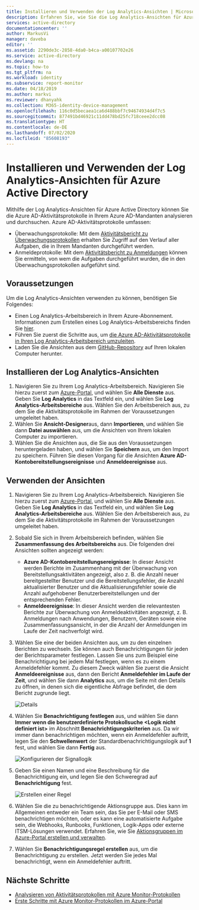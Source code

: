 ```yaml
---
title: Installieren und Verwenden der Log Analytics-Ansichten | Microsoft-Dokumentation
description: Erfahren Sie, wie Sie die Log Analytics-Ansichten für Azure Active Directory installieren und verwenden.
services: active-directory
documentationcenter: ''
author: MarkusVi
manager: daveba
editor: ''
ms.assetid: 2290de3c-2858-4da0-b4ca-a00107702e26
ms.service: active-directory
ms.devlang: na
ms.topic: how-to
ms.tgt_pltfrm: na
ms.workload: identity
ms.subservice: report-monitor
ms.date: 04/18/2019
ms.author: markvi
ms.reviewer: dhanyahk
ms.collection: M365-identity-device-management
ms.openlocfilehash: 116c0d5becaea1ca6d488bbf7c94674934d4f7c5
ms.sourcegitcommit: 877491bd46921c11dd478bd25fc718ceee2dcc08
ms.translationtype: HT
ms.contentlocale: de-DE
ms.lasthandoff: 07/02/2020
ms.locfileid: "85608193"
---
```

# <a name="install-and-use-the-log-analytics-views-for-azure-active-directory"></a>Installieren und Verwenden der Log Analytics-Ansichten für Azure Active Directory

Mithilfe der Log Analytics-Ansichten für Azure Active Directory können Sie die Azure AD-Aktivitätsprotokolle in Ihrem Azure AD-Mandanten analysieren und durchsuchen. Azure AD-Aktivitätsprotokolle umfassen:

* Überwachungsprotokolle: Mit dem [Aktivitätsbericht zu Überwachungsprotokollen](concept-audit-logs.md) erhalten Sie Zugriff auf den Verlauf aller Aufgaben, die in Ihrem Mandanten durchgeführt werden.
* Anmeldeprotokolle: Mit dem [Aktivitätsbericht zu Anmeldungen](concept-sign-ins.md) können Sie ermitteln, von wem die Aufgaben durchgeführt wurden, die in den Überwachungsprotokollen aufgeführt sind.

## <a name="prerequisites"></a>Voraussetzungen

Um die Log Analytics-Ansichten verwenden zu können, benötigen Sie Folgendes:

* Einen Log Analytics-Arbeitsbereich in Ihrem Azure-Abonnement. Informationen zum Erstellen eines Log Analytics-Arbeitsbereichs finden Sie [hier](https://docs.microsoft.com/azure/log-analytics/log-analytics-quick-create-workspace).
* Führen Sie zuerst die Schritte aus, um [die Azure AD-Aktivitätsprotokolle in Ihren Log Analytics-Arbeitsbereich umzuleiten](howto-integrate-activity-logs-with-log-analytics.md).
* Laden Sie die Ansichten aus dem [GitHub-Repository](https://aka.ms/AADLogAnalyticsviews) auf Ihren lokalen Computer herunter.

## <a name="install-the-log-analytics-views"></a>Installieren der Log Analytics-Ansichten

1. Navigieren Sie zu Ihrem Log Analytics-Arbeitsbereich. Navigieren Sie hierzu zuerst zum [Azure-Portal](https://portal.azure.com), und wählen Sie **Alle Dienste** aus. Geben Sie **Log Analytics** in das Textfeld ein, und wählen Sie **Log Analytics-Arbeitsbereiche** aus. Wählen Sie den Arbeitsbereich aus, zu dem Sie die Aktivitätsprotokolle im Rahmen der Voraussetzungen umgeleitet haben.
2. Wählen Sie **Ansicht-Designer**aus, dann **Importieren**, und wählen Sie dann **Datei auswählen** aus, um die Ansichten von Ihrem lokalen Computer zu importieren.
3. Wählen Sie die Ansichten aus, die Sie aus den Voraussetzungen heruntergeladen haben, und wählen Sie **Speichern** aus, um den Import zu speichern. Führen Sie diesen Vorgang für die Ansichten **Azure AD-Kontobereitstellungsereignisse** und **Anmeldeereignisse** aus.

## <a name="use-the-views"></a>Verwenden der Ansichten

1. Navigieren Sie zu Ihrem Log Analytics-Arbeitsbereich. Navigieren Sie hierzu zuerst zum [Azure-Portal](https://portal.azure.com), und wählen Sie **Alle Dienste** aus. Geben Sie **Log Analytics** in das Textfeld ein, und wählen Sie **Log Analytics-Arbeitsbereiche** aus. Wählen Sie den Arbeitsbereich aus, zu dem Sie die Aktivitätsprotokolle im Rahmen der Voraussetzungen umgeleitet haben.

2. Sobald Sie sich in Ihrem Arbeitsbereich befinden, wählen Sie **Zusammenfassung des Arbeitsbereichs** aus. Die folgenden drei Ansichten sollten angezeigt werden:

    * **Azure AD-Kontobereitstellungsereignisse**: In dieser Ansicht werden Berichte im Zusammenhang mit der Überwachung von Bereitstellungsaktivitäten angezeigt, also z. B. die Anzahl neuer bereitgestellter Benutzer und die Bereitstellungsfehler, die Anzahl aktualisierter Benutzer und die Aktualisierungsfehler sowie die Anzahl aufgehobener Benutzerbereitstellungen und der entsprechenden Fehler.    
    * **Anmeldeereignisse**: In dieser Ansicht werden die relevantesten Berichte zur Überwachung von Anmeldeaktivitäten angezeigt, z. B. Anmeldungen nach Anwendungen, Benutzern, Geräten sowie eine Zusammenfassungsansicht, in der die Anzahl der Anmeldungen im Laufe der Zeit nachverfolgt wird.

3. Wählen Sie eine der beiden Ansichten aus, um zu den einzelnen Berichten zu wechseln. Sie können auch Benachrichtigungen für jeden der Berichtsparameter festlegen. Lassen Sie uns zum Beispiel eine Benachrichtigung bei jedem Mal festlegen, wenn es zu einem Anmeldefehler kommt. Zu diesem Zweck wählen Sie zuerst die Ansicht **Anmeldeereignisse** aus, dann den Bericht **Anmeldefehler im Laufe der Zeit**, und wählen Sie dann **Analytics** aus, um die Seite mit den Details zu öffnen, in denen sich die eigentliche Abfrage befindet, die dem Bericht zugrunde liegt. 

    ![Details](./media/howto-install-use-log-analytics-views/details.png)


4. Wählen Sie **Benachrichtigung festlegen** aus, und wählen Sie dann **Immer wenn die benutzerdefinierte Protokollsuche &lt;Logik nicht definiert ist&gt;** im Abschnitt **Benachrichtigungskriterien** aus. Da wir immer dann benachrichtigen möchten, wenn ein Anmeldefehler auftritt, legen Sie den **Schwellenwert** der Standardbenachrichtigungslogik auf **1** fest, und wählen Sie dann **Fertig** aus. 

    ![Konfigurieren der Signallogik](./media/howto-install-use-log-analytics-views/configure-signal-logic.png)

5. Geben Sie einen Namen und eine Beschreibung für die Benachrichtigung ein, und legen Sie den Schweregrad auf **Benachrichtigung** fest.

    ![Erstellen einer Regel](./media/howto-install-use-log-analytics-views/create-rule.png)

6. Wählen Sie die zu benachrichtigende Aktionsgruppe aus. Dies kann im Allgemeinen entweder ein Team sein, das Sie per E-Mail oder SMS benachrichtigen möchten, oder es kann eine automatisierte Aufgabe sein, die Webhooks, Runbooks, Funktionen, Logik-Apps oder externe ITSM-Lösungen verwendet. Erfahren Sie, wie Sie [Aktionsgruppen im Azure-Portal erstellen und verwalten](https://docs.microsoft.com/azure/monitoring-and-diagnostics/monitoring-action-groups).

7. Wählen Sie **Benachrichtigungsregel erstellen** aus, um die Benachrichtigung zu erstellen. Jetzt werden Sie jedes Mal benachrichtigt, wenn ein Anmeldefehler auftritt.

## <a name="next-steps"></a>Nächste Schritte

* [Analysieren von Aktivitätsprotokollen mit Azure Monitor-Protokollen](howto-analyze-activity-logs-log-analytics.md)
* [Erste Schritte mit Azure Monitor-Protokollen im Azure-Portal](https://docs.microsoft.com/azure/log-analytics/query-language/get-started-analytics-portal)